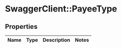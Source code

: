 # SwaggerClient::PayeeType

## Properties
Name | Type | Description | Notes
------------ | ------------- | ------------- | -------------

